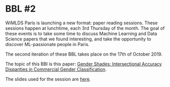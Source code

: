 # BBL #2

WiMLDS Paris is launching a new format: paper reading sessions. These sessions happen at lunchtime, each 3rd Thursday of the month. The goal of these events is to take some time to discuss Machine Learning and Data Science papers that we found interesting, and take the opportunity to discover ML-passionate people in Paris.

The second iteration of these BBL takes place on the 17th of October 2019. 

The topic of this BBl is this paper: [Gender Shades: Intersectional Accuracy Disparities in Commercial Gender Classification](Resources/gender_shades.pdf).

The slides used for the session are [here](slides).
